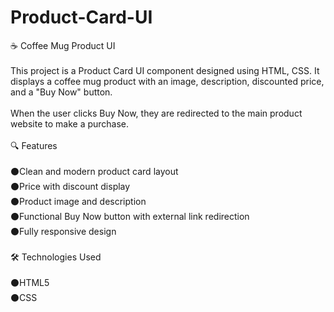 # Product-Card-UI
☕ Coffee Mug Product UI
<br><br>
This project is a Product Card UI component designed using HTML, CSS. It displays a coffee mug product with an image, description, discounted price, and a "Buy Now" button.
<br><br>
When the user clicks Buy Now, they are redirected to the main product website to make a purchase.
<br><br>
🔍 Features
<br><br>
⚫️Clean and modern product card layout
<br>
⚫️Price with discount display
<br>
⚫️Product image and description
<br>
⚫️Functional Buy Now button with external link redirection
<br>
⚫️Fully responsive design
<br><br>
🛠️ Technologies Used
<br><br>
⚫️HTML5
<br>
⚫️CSS
